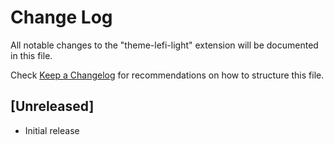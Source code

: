 # Change Log

All notable changes to the "theme-lefi-light" extension will be documented in this file.

Check [Keep a Changelog](http://keepachangelog.com/) for recommendations on how to structure this file.

## [Unreleased]

- Initial release
